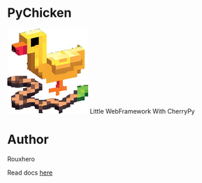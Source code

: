# PyChicken
![](docs/logo.png)
Little WebFramework With CherryPy

# Author
Rouxhero

Read docs [here](https://github.com/Rouxhero/PyChicken/wiki)

